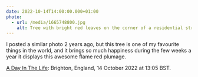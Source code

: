 ```yaml
---
date: 2022-10-14T14:00:00.000+01:00
photo:
  - url: /media/1665748800.jpg
    alt: Tree with bright red leaves on the corner of a residential street.
---
```

I posted a similar photo 2 years ago, but this tree is one of my favourite things in the world, and it brings so much happiness during the few weeks a year it displays this awesome flame red plumage.

[A Day In The Life](https://micro.welltempered.net/2022/10/11/a-day-in.html): Brighton, England, 14 October 2022 at 13:05 BST.
